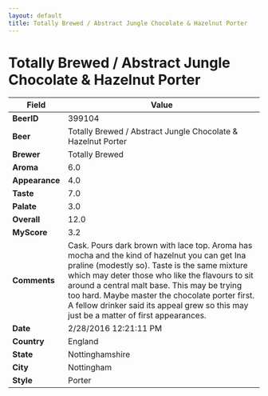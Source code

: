 ```yaml
---
layout: default
title: Totally Brewed / Abstract Jungle Chocolate & Hazelnut Porter
---
```


# Totally Brewed / Abstract Jungle Chocolate & Hazelnut Porter

| Field         | Value     |
|---------------|-----------|
| **BeerID** | 399104 |
| **Beer** | Totally Brewed / Abstract Jungle Chocolate & Hazelnut Porter |
| **Brewer** | Totally Brewed |
| **Aroma** | 6.0 |
| **Appearance** | 4.0 |
| **Taste** | 7.0 |
| **Palate** | 3.0 |
| **Overall** | 12.0 |
| **MyScore** | 3.2 |
| **Comments** | Cask. Pours dark brown with lace top. Aroma has mocha and the kind of hazelnut you can get Ina praline &#40;modestly so&#41;. Taste is the same mixture which may deter those who like the flavours to sit around a central malt base. This may be trying too hard. Maybe master the chocolate porter first. A fellow drinker said its appeal grew so this may just be a matter of first appearances. |
| **Date** | 2/28/2016 12:21:11 PM |
| **Country** | England |
| **State** | Nottinghamshire |
| **City** | Nottingham |
| **Style** | Porter |
